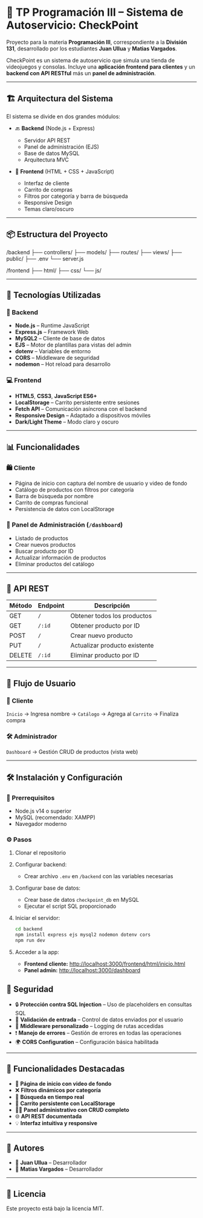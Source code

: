 # 🧾 TP Programación III – Sistema de Autoservicio: CheckPoint

Proyecto para la materia **Programación III**, correspondiente a la **División 131**, desarrollado por los estudiantes **Juan Ullua** y **Matias Vargados**.

CheckPoint es un sistema de autoservicio que simula una tienda de videojuegos y consolas. Incluye una **aplicación frontend para clientes** y un **backend con API RESTful** más un **panel de administración**.

---

## 🏗️ Arquitectura del Sistema

El sistema se divide en dos grandes módulos:

- 🔙 **Backend** (Node.js + Express)
  - Servidor API REST
  - Panel de administración (EJS)
  - Base de datos MySQL
  - Arquitectura MVC

- 🎨 **Frontend** (HTML + CSS + JavaScript)
  - Interfaz de cliente
  - Carrito de compras
  - Filtros por categoría y barra de búsqueda
  - Responsive Design
  - Temas claro/oscuro

---

## 📦 Estructura del Proyecto

/backend
├── controllers/
├── models/
├── routes/
├── views/
├── public/
├── .env
└── server.js

/frontend
├── html/
├── css/
└── js/

---

## 🧠 Tecnologías Utilizadas

### 🔧 Backend
- **Node.js** – Runtime JavaScript
- **Express.js** – Framework Web
- **MySQL2** – Cliente de base de datos
- **EJS** – Motor de plantillas para vistas del admin
- **dotenv** – Variables de entorno
- **CORS** – Middleware de seguridad
- **nodemon** – Hot reload para desarrollo

### 💻 Frontend
- **HTML5**, **CSS3**, **JavaScript ES6+**
- **LocalStorage** – Carrito persistente entre sesiones
- **Fetch API** – Comunicación asíncrona con el backend
- **Responsive Design** – Adaptado a dispositivos móviles
- **Dark/Light Theme** – Modo claro y oscuro

---

## 📊 Funcionalidades

### 🛍️ Cliente
- Página de inicio con captura del nombre de usuario y video de fondo
- Catálogo de productos con filtros por categoría
- Barra de búsqueda por nombre
- Carrito de compras funcional
- Persistencia de datos con LocalStorage

### 🔐 Panel de Administración (`/dashboard`)
- Listado de productos
- Crear nuevos productos
- Buscar producto por ID
- Actualizar información de productos
- Eliminar productos del catálogo

---

## 🔌 API REST

| Método | Endpoint      | Descripción                     |
|--------|---------------|---------------------------------|
| GET    | `/`           | Obtener todos los productos     |
| GET    | `/:id`        | Obtener producto por ID         |
| POST   | `/`           | Crear nuevo producto            |
| PUT    | `/`           | Actualizar producto existente   |
| DELETE | `/:id`        | Eliminar producto por ID        |

---

## 🔄 Flujo de Usuario

### 👤 Cliente
`Inicio` → Ingresa nombre → `Catálogo` → Agrega al `Carrito` → Finaliza compra

### 🛠️ Administrador
`Dashboard` → Gestión CRUD de productos (vista web)

---

## 🛠️ Instalación y Configuración

### 📌 Prerrequisitos
- Node.js v14 o superior
- MySQL (recomendado: XAMPP)
- Navegador moderno

### ⚙️ Pasos

1. Clonar el repositorio  
2. Configurar backend:
   - Crear archivo `.env` en `/backend` con las variables necesarias
3. Configurar base de datos:
   - Crear base de datos `checkpoint_db` en MySQL
   - Ejecutar el script SQL proporcionado
4. Iniciar el servidor:
   ```bash
   cd backend
   npm install express ejs mysql2 nodemon dotenv cors
   npm run dev

5. Acceder a la app:

   - **Frontend cliente:** [http://localhost:3000/frontend/html/inicio.html](http://localhost:3000/frontend/html/inicio.html)  
   - **Panel admin:** [http://localhost:3000/dashboard](http://localhost:3000/dashboard)

## 🔐 Seguridad

- 🔒 **Protección contra SQL Injection** – Uso de placeholders en consultas SQL  
- 🧪 **Validación de entrada** – Control de datos enviados por el usuario  
- 🧱 **Middleware personalizado** – Logging de rutas accedidas  
- ❗ **Manejo de errores** – Gestión de errores en todas las operaciones  
- 🌍 **CORS Configuration** – Configuración básica habilitada  

---

## 🎯 Funcionalidades Destacadas

- 🎥 **Página de inicio con video de fondo**  
- ❌ **Filtros dinámicos por categoría**  
- 🔎 **Búsqueda en tiempo real**  
- 🛒 **Carrito persistente con LocalStorage**  
- 🧑‍💻 **Panel administrativo con CRUD completo**  
- 🌐 **API REST documentada**  
- 💡 **Interfaz intuitiva y responsive**  

---

## 👥 Autores

- 👤 **Juan Ullua** – Desarrollador  
- 👤 **Matias Vargados** – Desarrollador  

---
## 📄 Licencia

Este proyecto está bajo la licencia MIT.

